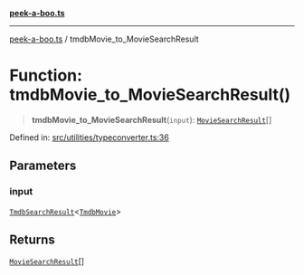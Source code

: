 [**peek-a-boo.ts**](../README.md)

***

[peek-a-boo.ts](../globals.md) / tmdbMovie\_to\_MovieSearchResult

# Function: tmdbMovie\_to\_MovieSearchResult()

> **tmdbMovie\_to\_MovieSearchResult**(`input`): [`MovieSearchResult`](../interfaces/MovieSearchResult.md)[]

Defined in: [src/utilities/typeconverter.ts:36](https://github.com/WinterSunset95/peek-a-boo.ts/blob/8815e721cff6128fa9f7e41ee6186f9acba0c30f/src/utilities/typeconverter.ts#L36)

## Parameters

### input

[`TmdbSearchResult`](../interfaces/TmdbSearchResult.md)\<[`TmdbMovie`](../interfaces/TmdbMovie.md)\>

## Returns

[`MovieSearchResult`](../interfaces/MovieSearchResult.md)[]
